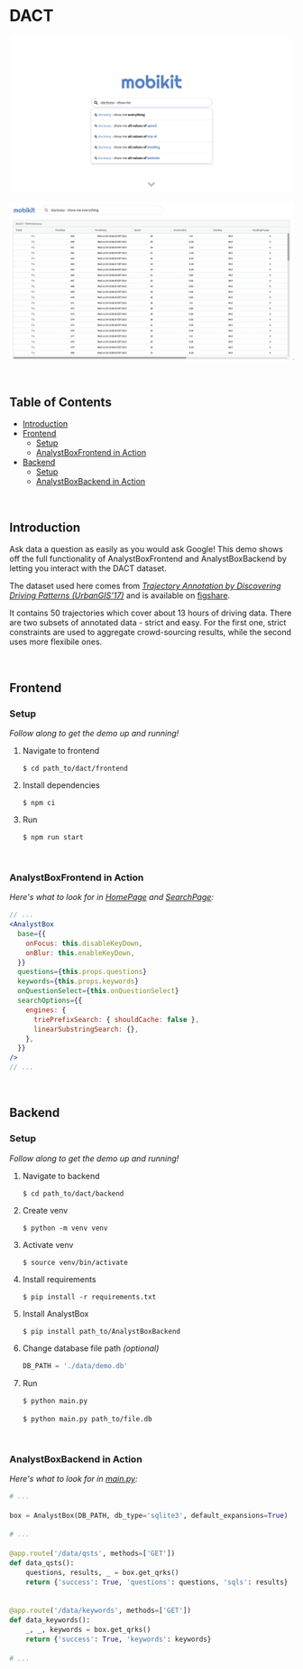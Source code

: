 # DACT

![HomePage Screenshot](../../other/DACTHomePage.png)

![SearchPage Screenshot](../../other/DACTSearchPage.png)

<br/>

## Table of Contents

- [Introduction](#introduction)
- [Frontend](#frontend)
  - [Setup](#frontend-setup)
  - [AnalystBoxFrontend in Action](#analystboxfrontend-in-action)
- [Backend](#backend)
  - [Setup](#backend-setup)
  - [AnalystBoxBackend in Action](#analystboxbackend-in-action)

<br/>

## Introduction

Ask data a question as easily as you would ask Google! This demo shows off the full functionality of AnalystBoxFrontend and AnalystBoxBackend by letting you interact with the DACT dataset.

The dataset used here comes from [_Trajectory Annotation by Discovering Driving Patterns (UrbanGIS'17)_](https://dl.acm.org/citation.cfm?doid=3152178.3152184) and is available on [figshare](https://figshare.com/articles/dact_dataset_of_annotated_car_trajectories/5005289).

It contains 50 trajectories which cover about 13 hours of driving data. There are two subsets of annotated data - strict and easy. For the first one, strict constraints are used to aggregate crowd-sourcing results, while the second uses more flexibile ones.

<br/>

## Frontend

### <a name="frontend-setup"></a>Setup

_Follow along to get the demo up and running!_

1. Navigate to frontend

   ```shell
   $ cd path_to/dact/frontend
   ```

2. Install dependencies

   ```shell
   $ npm ci
   ```

3. Run
   ```shell
   $ npm run start
   ```

<br/>

### AnalystBoxFrontend in Action

_Here's what to look for in [HomePage](frontend/src/pages/HomePage.js#L91-L102) and [SearchPage](frontend/src/pages/SearchPage.js#L86-L97):_

```jsx
// ...
<AnalystBox
  base={{
    onFocus: this.disableKeyDown,
    onBlur: this.enableKeyDown,
  }}
  questions={this.props.questions}
  keywords={this.props.keywords}
  onQuestionSelect={this.onQuestionSelect}
  searchOptions={{
    engines: {
      triePrefixSearch: { shouldCache: false },
      linearSubstringSearch: {},
    },
  }}
/>
// ...
```

<br/>

## Backend

### <a name="backend-setup"></a>Setup

_Follow along to get the demo up and running!_

1. Navigate to backend

   ```shell
   $ cd path_to/dact/backend
   ```

2. Create venv

   ```shell
   $ python -m venv venv
   ```

3. Activate venv

   ```shell
   $ source venv/bin/activate
   ```

4. Install requirements

   ```shell
   $ pip install -r requirements.txt
   ```

5. Install AnalystBox

   ```shell
   $ pip install path_to/AnalystBoxBackend
   ```

6. Change database file path _(optional)_

   ```python
   DB_PATH = './data/demo.db'
   ```

7. Run

   ```shell
   $ python main.py

   $ python main.py path_to/file.db
   ```

<br/>

### AnalystBoxBackend in Action

_Here's what to look for in [main.py](backend/main.py#L17):_

```python
# ...

box = AnalystBox(DB_PATH, db_type='sqlite3', default_expansions=True)

# ...

@app.route('/data/qsts', methods=['GET'])
def data_qsts():
    questions, results, _ = box.get_qrks()
    return {'success': True, 'questions': questions, 'sqls': results}


@app.route('/data/keywords', methods=['GET'])
def data_keywords():
    _, _, keywords = box.get_qrks()
    return {'success': True, 'keywords': keywords}

# ...
```
